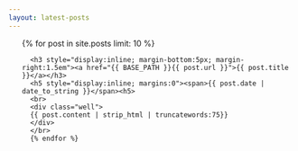 ```yaml
---
layout: latest-posts
---
```


<ul class="posts">
  {% for post in site.posts limit: 10 %}
      
      <h3 style="display:inline; margin-bottom:5px; margin-right:1.5em"><a href="{{ BASE_PATH }}{{ post.url }}">{{ post.title }}</a></h3>
      <h5 style="display:inline; margins:0"><span>{{ post.date | date_to_string }}</span><h5>
      <br>
      <div class="well">
      {{ post.content | strip_html | truncatewords:75}}
      </div>
      </br>
      {% endfor %}
</ul>
